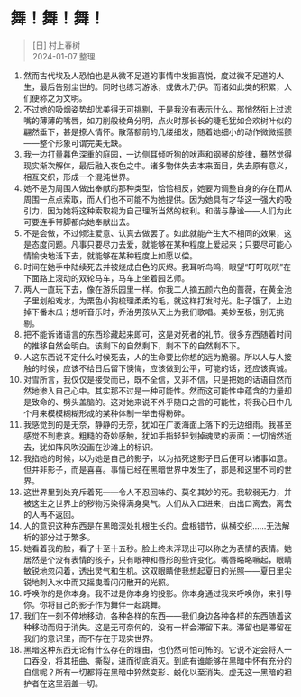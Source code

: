 # 舞！舞！舞！
> [日] 村上春树  
> 2024-01-07 整理

1. 然而古代埃及人恐怕也是从微不足道的事情中发掘喜悦，度过微不足道的人生，最后告别尘世的。同时也练习游泳，或做木乃伊。而诸如此类的积累，人们便称之为文明。
2. 不过她的吸烟姿势却优美得无可挑剔，于是我没有表示什么。那悄然衔上过滤嘴的薄薄的嘴唇，如刀削般棱角分明，点火时那长长的睫毛犹如合欢树叶似的翩然垂下，甚是撩人情怀。散落额前的几缕细发，随着她细小的动作微微摇颤——整个形象可谓完美无缺。
3. 我一边打量暮色深重的庭园，一边侧耳倾听狗的吠声和钢琴的旋律，蓦然觉得现实渐次解体，最后融入夜色之中。诸多物体失去本来面目，失去原有意义，相互交织，形成一个混沌世界。
4. 她不是为周围人做出奉献的那种类型，恰恰相反，她要为调整自身的存在而从周围一点点索取，而人们也不可能不为她提供。因为她具有才华这一强大的吸引力，因为她将这种索取视为自己理所当然的权利。和谐与静谧——人们为此可要连手带脚都向她奉献出去。
5. 不是会做，不过倾注爱意、认真去做罢了。如此就能产生大不相同的效果，这是态度问题。凡事只要尽力去爱，就能够在某种程度上爱起来；只要尽可能心情愉快地活下去，就能够在某种程度上如愿以偿。
6. 时间在她手中陆续死去并被烧成白色的灰烬。我耳听鸟鸣，眼望“叮叮咣咣”在下面路上滚动的双轮马车，马车上坐着园艺师。
7. 两人一直玩下去，像在游乐园里一样。你我二人摘五颜六色的蔷薇，在黄金池子里划船戏水，为栗色小狗梳理柔柔的毛，就这样打发时光。肚子饿了，上边掉下番木瓜；想听音乐时，乔治男孩从天上为我们歌唱。美妙至极，别无挑剔。
8. 把不能诉诸语言的东西珍藏起来即可，这是对死者的礼节。很多东西随着时间的推移自然会明白。该剩下的自然剩下，剩不下的自然剩不下。
9. 人这东西说不定什么时候死去，人的生命要比你想的远为脆弱。所以人与人接触的时候，应该不给日后留下懊悔，应该做到公平，可能的话，还应该真诚。
10. 对雪所言，我仅仅是接受而已，既不全信，又非不信，只是把她的话语自然而然地渗入自己心中。其实那不过是一种可能性。然而这可能性中蕴含的力量却是致命的、劈头盖脑的。这对她来说不外乎随口之言的可能性，将我心目中几个月来模模糊糊形成的某种体制一举击得粉碎。
11. 我感觉到的是无奈，静静的无奈，犹如在广袤海面上落下的无边细雨。我甚至感觉不到悲哀。粗糙的奇妙感触，犹如手指轻轻划掉魂灵的表面：一切悄然逝去，犹如阵风吹没画在沙滩上的标识。
12. 我掐她的时候，以为她是自己的影子，以为掐死这影子日后便可以诸事如意。但并非影子，而是喜喜。事情已经在黑暗世界中发生了，那是和这里不同的世界。
13. 这世界里到处充斥着死——令人不忍回味的、莫名其妙的死。我软弱无力，并被这生之世界上的秽物污染得满身臭气。人们从入口进来，由出口离去。离去的人再不返回。
14. 人的意识这种东西是在黑暗深处扎根生长的。盘根错节，纵横交织……无法解析的部分过于繁多。
15. 她看着我的脸，看了十至十五秒。脸上终未浮现出可以称之为表情的表情。她居然是个没有表情的孩子，只有眼神和唇形的些许变化。嘴唇略略噘起，眼睛敏锐地忽闪着，透出灵气和生机。这双眼睛使我想起夏日的光照——夏日里尖锐地刺入水中而又摇曳着闪闪散开的光照。
16. 呼唤你的是你本身。我不过是你本身的投影。你本身通过我来呼唤你，来引导你。你将自己的影子作为舞伴一起跳舞。
17. 我们在一刻不停地移动，各种各样的东西——我们身边各种各样的东西随着这种移动而归于消失。这是无可奈何的，没有一样会滞留下来。滞留也是滞留在我们的意识里，而不存在于现实世界。
18. 黑暗这种东西无论有什么存在的理由，也仍然可怕可怖的。它说不定会将人一口吞没，将其扭曲、撕裂，进而彻底消灭。到底有谁能够在黑暗中怀有充分的自信呢？所有一切都将在黑暗中猝然变形、蜕化以至消失。虚无这一黑暗的袒护者在这里涵盖一切。
